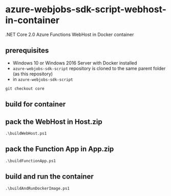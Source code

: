 # azure-webjobs-sdk-script-webhost-in-container
.NET Core 2.0 Azure Functions WebHost in Docker container

## prerequisites
- Windows 10 or Windows 2016 Server with Docker installed
- `azure-webjobs-sdk-script` repository is cloned to the same parent folder (as this repository)
- in `azure-webjobs-sdk-script`
```
git checkout core
```

## build for container

## pack the WebHost in Host.zip
```
.\buildWebHost.ps1
```
## pack the Function App in App.zip
```
.\buildFunctionApp.ps1
```

## build and run the container
```
.\buildAndRunDockerImage.ps1
```


